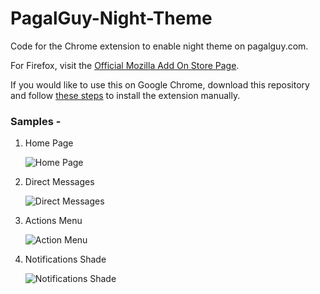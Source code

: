 # PagalGuy-Night-Theme
Code for the Chrome extension to enable night theme on pagalguy.com. 

For Firefox, visit the [Official Mozilla Add On Store Page](https://addons.mozilla.org/addon/pagalguy-night-mode/).

If you would like to use this on Google Chrome, download this repository and follow [these steps](https://www.cnet.com/how-to/how-to-install-chrome-extensions-manually) to install the extension manually.

<h3>Samples -</h3> 

<ol>
<li>Home Page

![Home Page](https://i.ibb.co/Xb1531X/image.png "Home Page")</li>

<li>Direct Messages

![Direct Messages](https://i.ibb.co/560t1vy/image.png "Direct Messages")</li>

<li>Actions Menu

![Action Menu](https://i.ibb.co/dpnHGxt/image.png "Actions Menu")</li>

<li>Notifications Shade

![Notifications Shade](https://i.ibb.co/StmtqNX/image.png "Notifcations Shade")</li>
